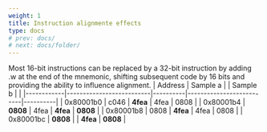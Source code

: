```yaml
---
weight: 1
title: Instruction alignmente effects
type: docs
# prev: docs/
# next: docs/folder/
---
```


<style>
  .side-by-side {
    display: flex;
    gap: 10px;
    padding-top: 20px;
    padding-bottom: 10px;
  }
  .box {
    flex: 1;
    border: none;
    box-sizing: border-box;
  }
  @media (max-width: 400px) {
            .side-by-side {
                flex-direction: column;
            }
        }
</style>

 Most 16-bit instructions can be replaced by a 32-bit instruction by adding .w at the end of the mnemonic, shifting subsequent code by 16 bits and providing the ability to influence alignment.
 | Address    | Sample a |          | Sample b |          |
|------------|--------------------------|----------|--------------------------|----------|
| 0x80001b0  | c046                     | <span style=" font-weight:bold;">4fea</span> | 4fea                     | 0808     |
| 0x80001b4  | <span style=" font-weight:bold;">0808</span> | 4fea | <span style=" font-weight:bold;">4fea</span> | <span style=" font-weight:bold;">0808</span> |
| 0x80001b8  | 0808                     | <span style=" font-weight:bold;">4fea</span> | 4fea                     | 0808     |
| 0x80001bc  | <span style=" font-weight:bold;">0808</span> |          | <span style=" font-weight:bold;">4fea</span> | <span style=" font-weight:bold;">0808</span> |

